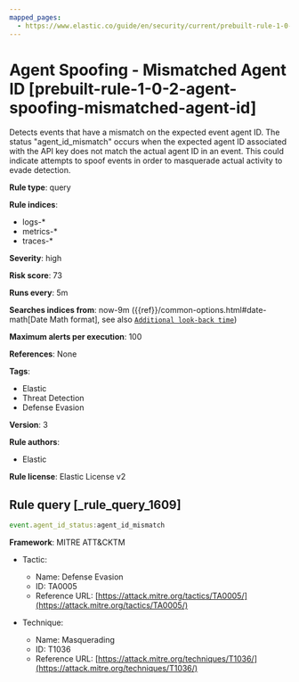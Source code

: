 ```yaml
---
mapped_pages:
  - https://www.elastic.co/guide/en/security/current/prebuilt-rule-1-0-2-agent-spoofing-mismatched-agent-id.html
---
```


# Agent Spoofing - Mismatched Agent ID [prebuilt-rule-1-0-2-agent-spoofing-mismatched-agent-id]

Detects events that have a mismatch on the expected event agent ID. The status "agent_id_mismatch" occurs when the expected agent ID associated with the API key does not match the actual agent ID in an event. This could indicate attempts to spoof events in order to masquerade actual activity to evade detection.

**Rule type**: query

**Rule indices**:

* logs-*
* metrics-*
* traces-*

**Severity**: high

**Risk score**: 73

**Runs every**: 5m

**Searches indices from**: now-9m ({{ref}}/common-options.html#date-math[Date Math format], see also [`Additional look-back time`](docs-content://solutions/security/detect-and-alert/create-detection-rule.md#rule-schedule))

**Maximum alerts per execution**: 100

**References**: None

**Tags**:

* Elastic
* Threat Detection
* Defense Evasion

**Version**: 3

**Rule authors**:

* Elastic

**Rule license**: Elastic License v2

## Rule query [_rule_query_1609]

```js
event.agent_id_status:agent_id_mismatch
```

**Framework**: MITRE ATT&CKTM

* Tactic:

    * Name: Defense Evasion
    * ID: TA0005
    * Reference URL: [https://attack.mitre.org/tactics/TA0005/](https://attack.mitre.org/tactics/TA0005/)

* Technique:

    * Name: Masquerading
    * ID: T1036
    * Reference URL: [https://attack.mitre.org/techniques/T1036/](https://attack.mitre.org/techniques/T1036/)



